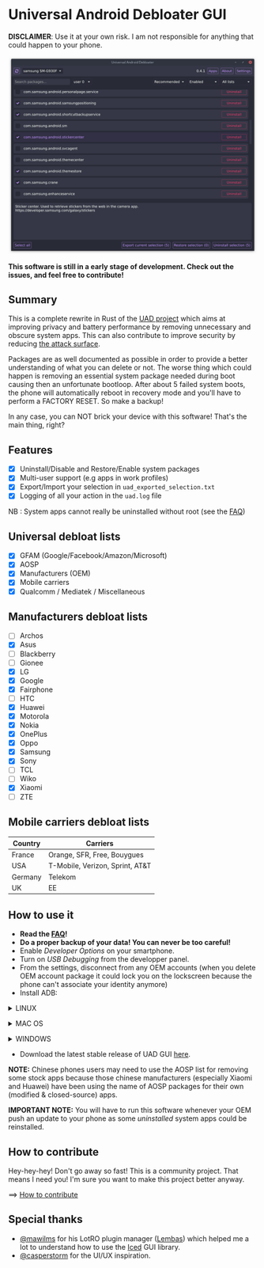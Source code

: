 # Universal Android Debloater GUI
**DISCLAIMER**: Use it at your own risk. I am not responsible for anything that could happen to your phone. 

<img src="/resources/screenshots/v0.4.1.png" width="850" alt="uad_screenshot">

**This software is still in a early stage of development. Check out the issues, and feel free to contribute!**

## Summary
This is a complete rewrite in Rust of the [UAD project](https://gitlab.com/W1nst0n/universal-android-debloater) which aims at improving privacy and battery performance by removing unnecessary and obscure system apps. This can also contribute to improve security by reducing [the attack surface](https://en.wikipedia.org/wiki/Attack_surface). 

Packages are as well documented as possible in order to provide a better understanding of what you can delete or not. The worse thing which could happen is removing an essential system package needed during boot causing then an unfortunate bootloop. After about 5 failed system boots, the phone will automatically reboot in recovery mode and you'll have to perform a FACTORY RESET. So make a backup!

In any case, you can NOT brick your device with this software! That's the main thing, right?

## Features 
* [X] Uninstall/Disable and Restore/Enable system packages
* [X] Multi-user support (e.g apps in work profiles)
* [X] Export/Import your selection in `uad_exported_selection.txt`
* [X] Logging of all your action in the `uad.log` file

NB : System apps cannot really be uninstalled without root (see the [FAQ](https://gitlab.com/W1nst0n/universal-android-debloater-rs/-/wikis/FAQ))

## Universal debloat lists 
* [X] GFAM (Google/Facebook/Amazon/Microsoft)
* [X] AOSP
* [X] Manufacturers (OEM)
* [X] Mobile carriers
* [X] Qualcomm / Mediatek / Miscellaneous

## Manufacturers debloat lists
* [ ] Archos
* [X] Asus
* [ ] Blackberry
* [ ] Gionee
* [X] LG
* [X] Google
* [X] Fairphone
* [ ] HTC
* [X] Huawei
* [X] Motorola
* [X] Nokia
* [X] OnePlus
* [X] Oppo  
* [X] Samsung
* [X] Sony
* [ ] TCL
* [ ] Wiko
* [X] Xiaomi
* [ ] ZTE

## Mobile carriers debloat lists
|   Country       | Carriers                          |
|-----------------|-----------------------------------|
| France          | Orange, SFR, Free, Bouygues       |
| USA             | T-Mobile, Verizon, Sprint, AT&T   |  
| Germany         | Telekom                           |
| UK              | EE                                |


## How to use it 
- **Read the [FAQ](https://github.com/0x192/universal-android-debloater/wiki/FAQ)!**
- **Do a proper backup of your data! You can never be too careful!**
- Enable *Developer Options* on your smartphone.
- Turn on *USB Debugging* from the developper panel.
- From the settings, disconnect from any OEM accounts (when you delete OEM account package it could lock you on the lockscreen because the phone can't associate your identity anymore)
- Install ADB:
<p>
<details>
<summary>LINUX</summary>

- Install *Android platform tools* on your PC :

Debian Base:
```bash
$ sudo apt install android-sdk-platform-tools
```
Arch-Linux Base:
```bash
$ sudo pacman -S android-tools
```
Red Hat Base:
```bash
$ sudo yum install android-tools
```
OpenSUSE Base:
```bash
$ sudo zypper install android-tools
```
</details>
</p>

<p>
<details>
<summary>MAC OS</summary>

- Install [Homebrew](https://brew.sh/)
- Install *Android platform tools*

```bash
$ brew install android-platform-tools
```
</details>
</p>

<p>
<details>
<summary>WINDOWS</summary>

- Download [android platform tools](https://dl.google.com/android/repository/platform-tools-latest-windows.zip) and unzip it somewhere. [Add the folder to your PATH](https://www.architectryan.com/2018/03/17/add-to-the-path-on-windows-10/).

- [Install USB drivers of your device](https://developer.android.com/studio/run/oem-usb#Drivers)
- Check your device is detected:
```batch
> adb devices
```
</details>
</p>


- Download the latest stable release of UAD GUI [here](https://github.com/0x192/universal-android-debloater/releases).

**NOTE:** Chinese phones users may need to use the AOSP list for removing some stock apps because those chinese manufacturers (especially Xiaomi and Huawei) have been using the name of AOSP packages for their own (modified & closed-source) apps.

**IMPORTANT NOTE:** You will have to run this software whenever your OEM push an update to your phone as some *uninstalled* system apps could be reinstalled.

## How to contribute

Hey-hey-hey! Don't go away so fast! This is a community project. That means I need you! I'm sure you want to make this project better anyway.

==> [How to contribute](https://github.com/0x192/universal-android-debloater/wiki)

## Special thanks

- [@mawilms](https://github.com/mawilms) for his LotRO plugin manager ([Lembas](https://github.com/mawilms/lembas)) which helped me a lot to understand how to use the [Iced](https://github.com/hecrj/iced) GUI library.
- [@casperstorm](https://github.com/casperstorm) for the UI/UX inspiration.
